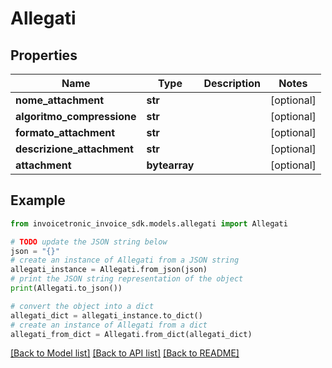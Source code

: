 # Allegati


## Properties

Name | Type | Description | Notes
------------ | ------------- | ------------- | -------------
**nome_attachment** | **str** |  | [optional] 
**algoritmo_compressione** | **str** |  | [optional] 
**formato_attachment** | **str** |  | [optional] 
**descrizione_attachment** | **str** |  | [optional] 
**attachment** | **bytearray** |  | [optional] 

## Example

```python
from invoicetronic_invoice_sdk.models.allegati import Allegati

# TODO update the JSON string below
json = "{}"
# create an instance of Allegati from a JSON string
allegati_instance = Allegati.from_json(json)
# print the JSON string representation of the object
print(Allegati.to_json())

# convert the object into a dict
allegati_dict = allegati_instance.to_dict()
# create an instance of Allegati from a dict
allegati_from_dict = Allegati.from_dict(allegati_dict)
```
[[Back to Model list]](../README.md#documentation-for-models) [[Back to API list]](../README.md#documentation-for-api-endpoints) [[Back to README]](../README.md)


